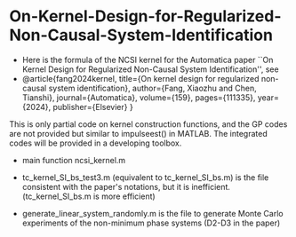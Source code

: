 # On-Kernel-Design-for-Regularized-Non-Causal-System-Identification
 
- Here is the formula of the NCSI kernel for the Automatica paper ``On Kernel Design for Regularized  Non-Causal System Identification'', see
- @article{fang2024kernel,
  title={On kernel design for regularized non-causal system identification},
  author={Fang, Xiaozhu and Chen, Tianshi},
  journal={Automatica},
  volume={159},
  pages={111335},
  year={2024},
  publisher={Elsevier}
}

 This is only partial code on kernel construction functions, and the GP codes are not provided but similar to impulseest() in MATLAB.  The integrated codes will be provided in a developing toolbox.

- main function ncsi_kernel.m
- tc_kernel_SI_bs_test3.m (equivalent to tc_kernel_SI_bs.m) is the file consistent with the paper's notations, but it is inefficient. (tc_kernel_SI_bs.m is more efficient)

- generate_linear_system_randomly.m is the file to generate Monte Carlo experiments of the non-minimum phase systems (D2-D3 in the paper)

